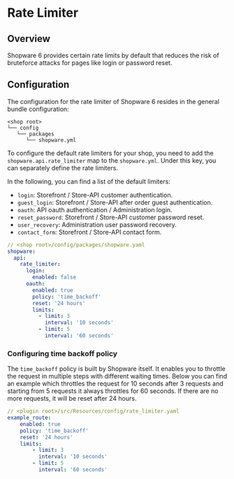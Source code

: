 # Rate Limiter

## Overview

Shopware 6 provides certain rate limits by default that reduces the risk of bruteforce attacks for pages like login or password reset.

## Configuration

The configuration for the rate limiter of Shopware 6 resides in the general bundle configuration:

```text
<shop root>
└── config
   └── packages
      └── shopware.yml
```

To configure the default rate limiters for your shop, you need to add the `shopware.api.rate_limiter` map to the `shopware.yml`. Under this key, you can separately define the rate limiters.

In the following, you can find a list of the default limiters:

- `login`: Storefront / Store-API customer authentication.
- `guest_login`: Storefront / Store-API after order guest authentication.
- `oauth`: API oauth authentication / Administration login.
- `reset_password`: Storefront / Store-API customer password reset.
- `user_recovery`: Administration user password recovery.
- `contact_form`: Storefront / Store-API contact form.

```yaml
// <shop root>/config/packages/shopware.yaml
shopware:
  api:
    rate_limiter:
      login:
        enabled: false
      oauth:
        enabled: true
        policy: 'time_backoff'
        reset: '24 hours'
        limits:
          - limit: 3
            interval: '10 seconds'
          - limit: 5
            interval: '60 seconds'
```

### Configuring time backoff policy

The `time_backoff` policy is built by Shopware itself. It enables you to throttle the request in multiple steps with different waiting times.
Below you can find an example which throttles the request for 10 seconds after 3 requests and starting from 5 requests it always
throttles for 60 seconds. If there are no more requests, it will be reset after 24 hours.

```yaml
// <plugin root>/src/Resources/config/rate_limiter.yaml
example_route:
    enabled: true
    policy: 'time_backoff'
    reset: '24 hours'
    limits:
        - limit: 3
          interval: '10 seconds'
        - limit: 5
          interval: '60 seconds'
```


